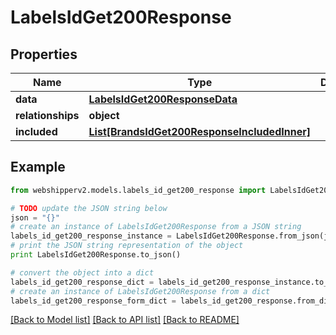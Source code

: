 # LabelsIdGet200Response


## Properties
Name | Type | Description | Notes
------------ | ------------- | ------------- | -------------
**data** | [**LabelsIdGet200ResponseData**](LabelsIdGet200ResponseData.md) |  | [optional] 
**relationships** | **object** |  | [optional] 
**included** | [**List[BrandsIdGet200ResponseIncludedInner]**](BrandsIdGet200ResponseIncludedInner.md) |  | [optional] 

## Example

```python
from webshipperv2.models.labels_id_get200_response import LabelsIdGet200Response

# TODO update the JSON string below
json = "{}"
# create an instance of LabelsIdGet200Response from a JSON string
labels_id_get200_response_instance = LabelsIdGet200Response.from_json(json)
# print the JSON string representation of the object
print LabelsIdGet200Response.to_json()

# convert the object into a dict
labels_id_get200_response_dict = labels_id_get200_response_instance.to_dict()
# create an instance of LabelsIdGet200Response from a dict
labels_id_get200_response_form_dict = labels_id_get200_response.from_dict(labels_id_get200_response_dict)
```
[[Back to Model list]](../README.md#documentation-for-models) [[Back to API list]](../README.md#documentation-for-api-endpoints) [[Back to README]](../README.md)


